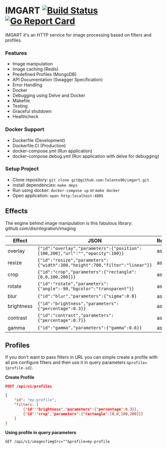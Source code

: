 # IMGART [![Build Status](https://travis-ci.org/Talento90/imgart.svg?branch=master)](https://travis-ci.org/Talento90/imgart) [![Go Report Card](https://goreportcard.com/badge/github.com/Talento90/imgart)](https://goreportcard.com/report/github.com/Talento90/imgart)


IMGART it's an HTTP service for image processing based on filters and profiles.

### Features
- Image manipulation
- Image caching (Redis)
- Predefined Profiles (MongoDB)
- API Documentation (Swagger Specification)
- Error Handling
- Docker
- Debugging using Delve and Docker
- Makefile
- Testing
- Graceful shutdown
- Healthcheck

### Docker Support
- Dockerfile (Development)
- Dockerfile.CI (Production)
- docker-compose.yml (Run application)
- docker-compose.debug.yml (Run application with delve for debugging)


### Setup Project
- Clone repository: `git clone git@github.com:Talento90/imgart.git`
- Install dependencies: `make deps`
- Run using docker: `docker-compose up` or `make docker`
- Open application: `open http:localhost:4005`

## Effects

The engine behind image manipulation is this fabulous library: github.com/disintegration/imaging


|Effect     |JSON                     													  	|Result  	|
|-----------|-------------------------------------------------------------------------------|-----------|
|overlay    |`{"id":"overlay","parameters":{"position":[100,200],"url":"","opacity":100}}`	| 	asd  	|
|resize     |`{"id":"resize","parameters":{"width":300,"height":700,"filter":"linear"}}`  	| 	asd  	|
|crop    	|`{"id":"crop","parameters":{"rectangle":[0,0,100,200]}}`                     	| 	asd  	|
|rotate    	|`{"id":"rotate","parameters":{"angle":-90,"bgcolor":"transparent"}}`         	| 	asd  	|
|blur    	|`{"id":"blur","parameters":{"sigma":0.8}`         							  	| 	asd  	|
|brightness |`{"id":"brightness","parameters":{"percentage":0.3}}`         					| 	asd 	|
|contrast   |`{"id":"contrast","parameters":{"percentage":0.7}}`         					| 	asd  	|
|gamma    	|`{"id":"gamma","parameters":{"gamma":0.6}}`         							| 	asd  	|
		


## Profiles


If you don't want to pass filters in URL you can simple create a profile with all pre configure filters and then use it in query parameters `&profile={profile-id}`.


**Create Profile**
```json
POST /api/v1/profiles

{
    "id": "my-profile",
    "filters: [
        {"id":"brightness","parameters":{"percentage":0.3}},
        {"id":"crop","parameters":{"rectangle":[0,0,100,200]}}
    ]
}
```

**Using profile in query parameters**

`GET /api/v1/images?imgSrc=""&profile=my-profile`
